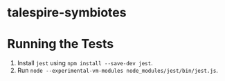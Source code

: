 # talespire-symbiotes

# Running the Tests

1. Install `jest` using `npm install --save-dev jest`.
2. Run `node --experimental-vm-modules node_modules/jest/bin/jest.js`.